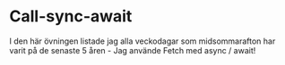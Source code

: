 # Call-sync-await
I den här övningen listade jag alla veckodagar som midsommarafton har varit på de senaste 5 åren - Jag använde Fetch med async / await!
